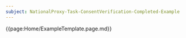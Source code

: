 ```yaml
---
subject: NationalProxy-Task-ConsentVerification-Completed-Example
---
```


{{page:Home/ExampleTemplate.page.md}}